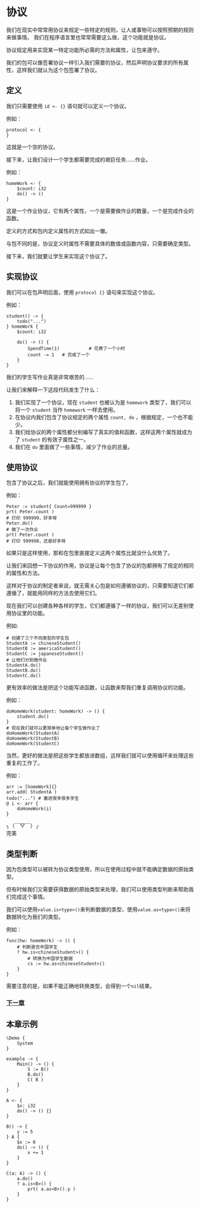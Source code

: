 # 协议
我们在现实中常常用协议来规定一些特定的规则，让人或事物可以按照预期的规则来做事情。
我们在程序语言里也常常需要这么做，这个功能就是协议。

协议规定用来实现某一特定功能所必需的方法和属性，让包来遵守。

我们的包可以像签署协议一样引入我们需要的协议，然后声明协议要求的所有属性，这样我们就认为这个包签署了协议。
## 定义
我们只需要使用 `id <- {}` 语句就可以定义一个协议。

例如：
```
protocol <- {
}
```
这就是一个空的协议。

接下来，让我们设计一个学生都需要完成的艰巨任务……作业。

例如：
```
homeWork <- {
    $count: i32
    do() -> ()
}
```
这是一个作业协议，它有两个属性，一个是需要做作业的数量，一个是完成作业的函数。

定义的方式和包内定义属性的方式如出一辙。

与包不同的是，协议定义时属性不需要具体的数值或函数内容，只需要确定类型。

接下来，我们就要让学生来实现这个协议了。
## 实现协议
我们可以在包声明后面，使用 `protocol {}` 语句来实现这个协议。

例如：
```
student() -> {
    todo("...")
} homeWork {
    $count: i32

    do() -> () {
        SpendTime(1)           # 花费了一个小时
        count -= 1   # 完成了一个
    }
}
```
我们的学生写作业真是非常艰苦的……

让我们来解释一下这段代码发生了什么：
1. 我们实现了一个协议，现在 `student` 也被认为是 `homework` 类型了，我们可以将一个 `student` 当作 `homework` 一样去使用。
1. 在协议内我们包含了协议规定的两个属性 `count, do` ，根据规定，一个也不能少。
1. 我们给协议的两个属性都分别编写了真实的值和函数，这样这两个属性就成为了 `student` 的有效子属性之一。
1. 我们在 `do` 里面做了一些事情，减少了作业的总量。

## 使用协议
包含了协议之后，我们就能使用拥有协议的学生包了。

例如：
```
Peter := student{ Count=999999 }
prt( Peter.count )
# 打印 999999，好多呀
Peter.do()
# 做了一次作业
prt( Peter.count )
# 打印 999998，还是好多呀
```
如果只是这样使用，那和在包里直接定义这两个属性比就没什么优势了。

让我们来回想一下协议的作用，协议是让每个包含了协议的包都拥有了规定的相同的属性和方法。

这样对于协议的制定者来说，就无需关心包是如何遵循协议的，只需要知道它们都遵循了，就能用同样的方法去使用它们。

现在我们可以创建各种各样的学生，它们都遵循了一样的协议，我们可以无差别使用协议里的功能。

例如:
```
# 创建了三个不同类型的学生包
StudentA := chineseStudent()
StudentB := americaStudent()
StudentC := japaneseStudent()
# 让他们分别做作业
StudentA.do()
StudentB.do()
StudentC.do()
```
更有效率的做法是把这个功能写进函数，让函数来帮我们重复调用协议的功能。

例如：
```
doHomeWork(student: homeWork) -> () {
    student.do()
}
# 现在我们就可以更简单地让每个学生做作业了
doHomeWork(StudentA)
doHomeWork(StudentB)
doHomeWork(StudentC)
```
当然，更好的做法是把这些学生都放进数组，这样我们就可以使用循环来处理这些重复的工作了。

例如：
```
arr := [homeWork]{}
arr.add( StudentA )
todo("...") # 塞进很多很多学生
@ i <- arr {
    doHomeWork(i)
}
```
╮（￣▽￣）╭  
完美

## 类型判断
因为包类型可以被转为协议类型使用，所以在使用过程中就不能确定数据的原始类型。

但有时候我们又需要获得数据的原始类型来处理，我们可以使用类型判断来帮助我们完成这个事情。

我们可以使用`value.is<type>()`来判断数据的类型，使用`value.as<type>()`来将数据转化为我们的类型。

例如：
```
func(hw: homeWork) -> () {
    # 判断是否中国学生
    ? hw.is<chineseStudent>() {
        # 转换为中国学生数据
        cs := hw.as<chineseStudent>()
    }
}
```
需要注意的是，如果不能正确地转换类型，会得到一个`nil`结果。

### [下一章](enumeration-type.md)

## 本章示例
```
\Demo {
    System
}

example -> {
    Main() -> () {
        S := B()
        B.do()
        C( B )
    }
}

A <- {
    $x: i32
    do() -> () {}
}

B() -> {
    y := 5
} A {
    $x := 0
    do() -> () {
        x += 1
    }
}

C(a: A) -> () {
    a.do()
    ? a.is<B>() {
        prt( a.as<B>().y )
    }
}
```